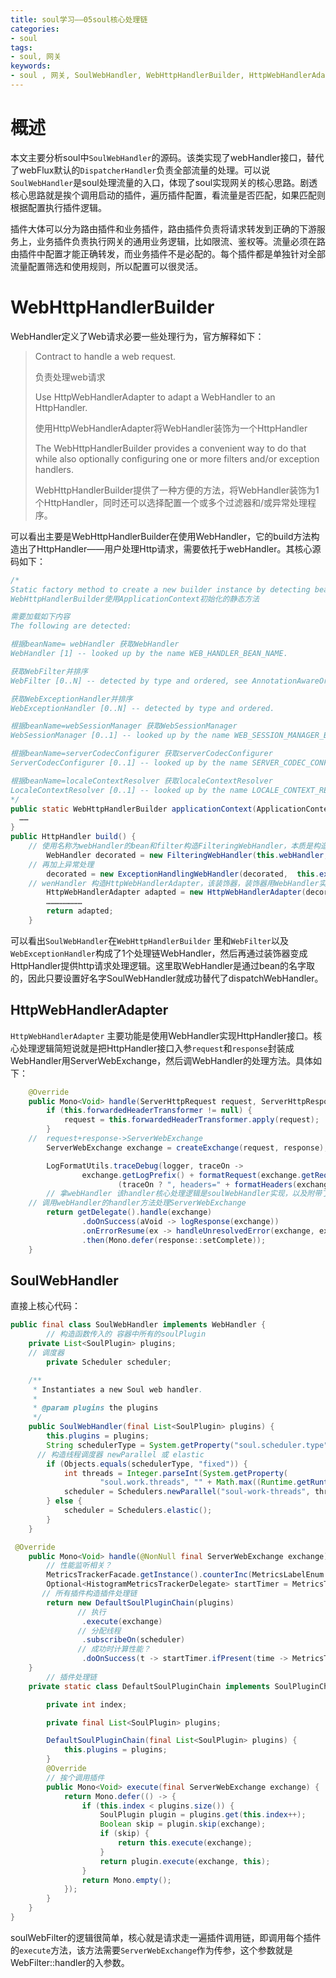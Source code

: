 ```yaml
---
title: soul学习——05soul核心处理链
categories:
- soul
tags:
- soul, 网关
keywords:
- soul , 网关, SoulWebHandler, WebHttpHandlerBuilder, HttpWebHandlerAdapter
---
```


# 概述

本文主要分析soul中`SoulWebHandler`的源码。该类实现了webHandler接口，替代了webFlux默认的`DispatcherHandler`负责全部流量的处理。可以说`SoulWebHandler`是soul处理流量的入口，体现了soul实现网关的核心思路。剧透核心思路就是挨个调用启动的插件，遍历插件配置，看流量是否匹配，如果匹配则根据配置执行插件逻辑。

插件大体可以分为路由插件和业务插件，路由插件负责将请求转发到正确的下游服务上，业务插件负责执行网关的通用业务逻辑，比如限流、鉴权等。流量必须在路由插件中配置才能正确转发，而业务插件不是必配的。每个插件都是单独针对全部流量配置筛选和使用规则，所以配置可以很灵活。

# WebHttpHandlerBuilder

WebHandler定义了Web请求必要一些处理行为，官方解释如下：

>Contract to handle a web request.
>
>负责处理web请求
>
>Use HttpWebHandlerAdapter to adapt a WebHandler to an HttpHandler.
>
>使用HttpWebHandlerAdapter将WebHandler装饰为一个HttpHandler
>
> The WebHttpHandlerBuilder provides a convenient way to do that while also optionally configuring one or more filters and/or exception handlers.
>
>WebHttpHandlerBuilder提供了一种方便的方法，将WebHandler装饰为1个HttpHandler，同时还可以选择配置一个或多个过滤器和/或异常处理程序。

可以看出主要是WebHttpHandlerBuilder在使用WebHandler，它的build方法构造出了HttpHandler——用户处理Http请求，需要依托于webHandler。其核心源码如下：

```java
/*
Static factory method to create a new builder instance by detecting beans in an ApplicationContext.
WebHttpHandlerBuilder使用ApplicationContext初始化的静态方法

需要加载如下内容
The following are detected:

根据beanName= webHandler 获取WebHandler
WebHandler [1] -- looked up by the name WEB_HANDLER_BEAN_NAME.

获取WebFilter并排序
WebFilter [0..N] -- detected by type and ordered, see AnnotationAwareOrderComparator.

获取WebExceptionHandler并排序
WebExceptionHandler [0..N] -- detected by type and ordered.

根据beanName=webSessionManager 获取WebSessionManager
WebSessionManager [0..1] -- looked up by the name WEB_SESSION_MANAGER_BEAN_NAME.

根据beanName=serverCodecConfigurer 获取serverCodecConfigurer
ServerCodecConfigurer [0..1] -- looked up by the name SERVER_CODEC_CONFIGURER_BEAN_NAME.

根据beanName=localeContextResolver 获取localeContextResolver
LocaleContextResolver [0..1] -- looked up by the name LOCALE_CONTEXT_RESOLVER_BEAN_NAME.
*/
public static WebHttpHandlerBuilder applicationContext(ApplicationContext context) {
  ……
}
public HttpHandler build() {
    // 使用名称为webHandler的bean和filter构造FilteringWebHandler，本质是构造了DefaultWebFilterChain处理链
		WebHandler decorated = new FilteringWebHandler(this.webHandler, this.filters);
    // 再加上异常处理
		decorated = new ExceptionHandlingWebHandler(decorated,  this.exceptionHandlers);
    // wenHandler 构造HttpWebHandlerAdapter，该装饰器，装饰器用WebHandler实现HttpHandler的功能
		HttpWebHandlerAdapter adapted = new HttpWebHandlerAdapter(decorated);
		……………………
		return adapted;
	}
```

可以看出`SoulWebHandler`在`WebHttpHandlerBuilder` 里和`WebFilter`以及`WebExceptionHandler`构成了1个处理链WebHandler，然后再通过装饰器变成HttpHandler提供http请求处理逻辑。这里取WebHandler是通过bean的名字取的，因此只要设置好名字SoulWebHandler就成功替代了dispatchWebHandler。

## HttpWebHandlerAdapter

`HttpWebHandlerAdapter` 主要功能是使用WebHandler实现HttpHandler接口。核心处理逻辑简短说就是把HttpHandler接口入参`request`和`response`封装成WebHandler用ServerWebExchange，然后调WebHandler的处理方法。具体如下：

```java
	@Override
	public Mono<Void> handle(ServerHttpRequest request, ServerHttpResponse response) {
		if (this.forwardedHeaderTransformer != null) {
			request = this.forwardedHeaderTransformer.apply(request);
		}
    //  request+response->ServerWebExchange
		ServerWebExchange exchange = createExchange(request, response);

		LogFormatUtils.traceDebug(logger, traceOn ->
				exchange.getLogPrefix() + formatRequest(exchange.getRequest()) +
						(traceOn ? ", headers=" + formatHeaders(exchange.getRequest().getHeaders()) : ""));
		// 拿webHandler 该handler核心处理逻辑是soulWebHandler实现，以及附带了各种webFilter、异常处理等
    // 调用webHandler的handler方法处理ServerWebExchange
		return getDelegate().handle(exchange)
				.doOnSuccess(aVoid -> logResponse(exchange))
				.onErrorResume(ex -> handleUnresolvedError(exchange, ex))
				.then(Mono.defer(response::setComplete));
	}
```

## SoulWebHandler

直接上核心代码：

```java
public final class SoulWebHandler implements WebHandler {
		// 构造函数传入的 容器中所有的soulPlugin
    private List<SoulPlugin> plugins;
  	// 调度器
 		private Scheduler scheduler;

    /**
     * Instantiates a new Soul web handler.
     *
     * @param plugins the plugins
     */
    public SoulWebHandler(final List<SoulPlugin> plugins) {
        this.plugins = plugins;
        String schedulerType = System.getProperty("soul.scheduler.type", "fixed");
      // 构造线程调度器 newParallel 或 elastic
        if (Objects.equals(schedulerType, "fixed")) {
            int threads = Integer.parseInt(System.getProperty(
                    "soul.work.threads", "" + Math.max((Runtime.getRuntime().availableProcessors() << 1) + 1, 16)));
            scheduler = Schedulers.newParallel("soul-work-threads", threads);
        } else {
            scheduler = Schedulers.elastic();
        }
    }

 @Override
    public Mono<Void> handle(@NonNull final ServerWebExchange exchange) {
        // 性能监听相关？
        MetricsTrackerFacade.getInstance().counterInc(MetricsLabelEnum.REQUEST_TOTAL.getName());
        Optional<HistogramMetricsTrackerDelegate> startTimer = MetricsTrackerFacade.getInstance().histogramStartTimer(MetricsLabelEnum.REQUEST_LATENCY.getName());
       // 所有插件构造插件处理链
        return new DefaultSoulPluginChain(plugins)
               // 执行
                .execute(exchange)
               // 分配线程
                .subscribeOn(scheduler)
               // 成功时计算性能？
                .doOnSuccess(t -> startTimer.ifPresent(time -> MetricsTrackerFacade.getInstance().histogramObserveDuration(time)));
    }
		// 插件处理链
    private static class DefaultSoulPluginChain implements SoulPluginChain {

        private int index;

        private final List<SoulPlugin> plugins;

        DefaultSoulPluginChain(final List<SoulPlugin> plugins) {
            this.plugins = plugins;
        }
        @Override
        // 挨个调用插件
        public Mono<Void> execute(final ServerWebExchange exchange) {
            return Mono.defer(() -> {
                if (this.index < plugins.size()) {
                    SoulPlugin plugin = plugins.get(this.index++);
                    Boolean skip = plugin.skip(exchange);
                    if (skip) {
                        return this.execute(exchange);
                    }
                    return plugin.execute(exchange, this);
                }
                return Mono.empty();
            });
        }
    }
}

```

soulWebFilter的逻辑很简单，核心就是请求走一遍插件调用链，即调用每个插件的`execute`方法，该方法需要`ServerWebExchange`作为传参，这个参数就是WebFilter::handler的入参数。

